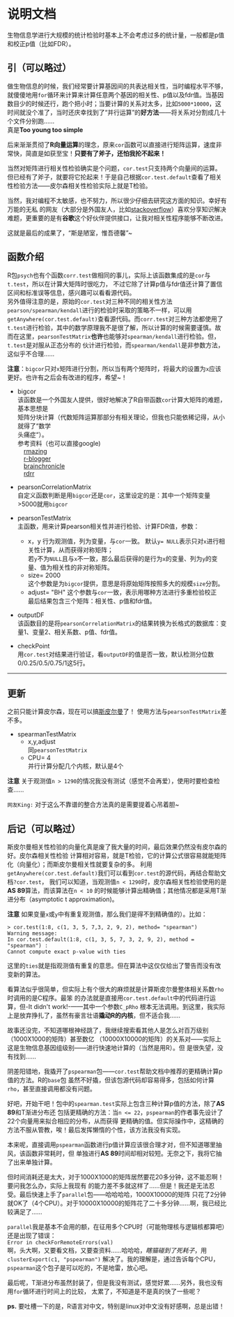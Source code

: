 # 说明文档  

生物信息学进行大规模的统计检验时基本上不会考虑过多的统计量，一般都是p值和校正p值（比如FDR）。

## 引（可以略过）
做生物信息的时候，我们经常要计算基因间的共表达相关性，当时编程水平不够，就傻傻地用`for`循环来计算来计算任意两个基因的相关性、p值以及fdr值。当基因数目少的时候还行，跑个把小时；当要计算的关系对太多，比如`5000*10000`，这时间就没个准了，当时还庆幸找到了“并行运算”的**好方法**——将关系对分割成几十个文件分别跑……  
真是**Too young too simple**

后来渐渐贯彻了**R向量运算**的理念，原来`cor`函数可以直接进行矩阵运算，速度非常快，简直是如获至宝！**只要有了斧子，还怕我抡不起来！**  

当然对矩阵进行相关性检验确实是个问题，`cor.test`只支持两个向量间的运算。但已经有了斧子，就要将它抡起来！于是自己根据`cor.test.default`查看了相关性检验方法——皮尔森相关性检验实际上就是T检验。  

当然，我对编程不太敏感，也不努力，所以很少仔细去研究这方面的知识。幸好有万能的无私
的网友（大部分是外国友人，比如[stackoverflow](https://stackoverflow.com/)）喜欢分享知识解决难题，更重要的是有**谷歌**这个好伙伴提供接口，让我对相关性程序能够不断改进。  

这就是最后的成果了，“斯是陋室，惟吾德馨”~  

## 函数介绍  

R包`psych`也有个函数`corr.test`做相同的事儿，实际上该函数集成的是`cor`与`t.test`，所以在计算大矩阵时很吃力，
不过它除了计算p值与fdr值还计算了置信区间和标准误等信息，感兴趣可以看看源代码。  
另外值得注意的是，原始的`cor.test`对三种不同的相关性方法`pearson/spearman/kendall`进行的检验时采取的策略不一样，可以用
`getAnywhere(cor.test.default)`查看源代码。而`corr.test`对三种方法都使用了`t.test`进行检验，其中的数学原理我不是很了解，所以计算的时候需要谨慎。故而在这里，`pearsonTestMatrix`**也许**也能够对`spearman/kendall`进行检验。但，`t.test`是对服从正态分布的
伙计进行检验，而`spearman/kendall`是非参数方法，这似乎不合理……

**注意**：`bigcor`只对`x`矩阵进行分割，所以当有两个矩阵时，将最大的设置为`x`应该更好。也许有之后会有改进的程序，希望~！

* bigcor  
该函数是一个外国友人提供，很好地解决了R自带函数`cor`计算大矩阵的难题，基本思想是  
矩阵分块计算（代数矩阵运算那部分有相关理论，但我也只能依稀记得，从小就得了“数学  
头痛症“）。  
参考资料（也可以直接google)  
&emsp;[rmazing](https://rmazing.wordpress.com/2013/02/22/bigcor-large-correlation-matrices-in-r/)  
&emsp;[r-blogger](http://www.r-bloggers.com/bigcor-large-correlation-matrices-in-r/)  
&emsp;[brainchronicle](http://brainchronicle.blogspot.com/2013/02/large-correlation-in-parallel.html)  
&emsp;[rdrr](https://rdrr.io/cran/propagate/src/R/bigcor.R)  

* pearsonCorrelationMatrix  
自定义函数判断是用`bigcor`还是`cor`，这里设定的是：其中一个矩阵变量>5000就用`bigcor`  

* pearsonTestMatrix  
主函数，用来计算pearson相关性并进行检验、计算FDR值，参数：  
  - x，y
  行为观测值，列为变量，与`cor`一致。
  默认`y= NULL`表示只对`x`进行相关性计算，从而获得对称矩阵；  
  若`y`不为`NULL`且与`x`不一致，那么最后获得的是行为`x`的变量、列为`y`的变量、值为相关性的非对称矩阵。  
  - size= 2000  
  这个参数是为`bigcor`提供，意思是将原始矩阵按照多大的规模`size`分割。  
  - adjust= "BH"
  这个参数与`cor`一致，表示用哪种方法进行多重检验校正  
最后结果包含三个矩阵：相关性、p值和fdr值。  

* outputDF  
该函数目的是将`pearsonCorrelationMatrix`的结果转换为长格式的数据库：变量1、变量2、相关系数、p值、fdr值。  

* checkPoint  
用`cor.test`对结果进行验证，看`outputDF`的值是否一致，默认检测分位数0/0.25/0.5/0.75/1这5行。

---

## 更新

之前只能计算皮尔森，现在可以搞[斯皮尔曼](https://github.com/gnilihzeux/MyRcode/blob/master/matrix_correlation/spearmanTestMatrix.R)了！
使用方法与`pearsonTestMatrix`差不多。  

* spearmanTestMatrix  
  - x,y,adjust  
  同`pearsonTestMatrix`
  - CPU= 4  
  并行计算分配几个内核，默认是4个

**注意** 关于观测值`n > 1290`的情况我没有测试（感觉不会再爱），使用时要检查检查……  

`网友King:` 对于这么不靠谱的整合方法真的是需要提着心吊着胆~

## 后记（可以略过）  

斯皮尔曼相关性检验的向量化真是废了我大量的时间，最后效果仍然没有皮尔森的好。皮尔森相关性检验
计算相对容易，就是T检验，它的计算公式很容易就能矩阵化（向量化）；而斯皮尔曼相关性就要复杂的多。
利用`getAnywhere(cor.test.default)`我们可以看到`cor.test`的源代码，再结合帮助文档`?cor.test`，
我们可以知道，当观测值`n < 1290`时，皮尔森相关性检验使用的是**AS 89**算法，而该算法在`n < 10`
的时候能够计算出精确值；其他情况都是采用T渐进分布（asymptotic t approximation)。  

**注意** 如果变量`x`或`y`中有重复观测值，那么我们是得不到精确值的）。比如：  

```
> cor.test(1:8, c(1, 3, 5, 7,3, 2, 9, 2), method= "spearman")
Warning message:
In cor.test.default(1:8, c(1, 3, 5, 7, 3, 2, 9, 2), method = "spearman") :
Cannot compute exact p-value with ties
```

这里的`ties`就是指观测值有重复的意思。但在算法中这仅仅给出了警告而没有改变新的算法。  

看算法似乎很简单，但实际上有个很大的麻烦就是计算斯皮尔曼整体相关系数`rho`时调用的是C程序。最笨
的办法就是直接用`cor.test.default`中的代码进行运算，但-It didn't work!-——其中一个参数`C_pRho`
根本无法调用。到这里，我实际上是放弃挣扎了，虽然有豪言壮语**撬动R的内核**，但不适合我……  

故事还没完，不知道哪根神经跳了，我继续搜索看其他人是怎么对百万级别（1000X1000的矩阵）甚至数亿
（10000X10000的矩阵）的关系对——实际上这是生物信息基因组级别——进行快速地计算的（当然是用R）。但
是很失望，没有找到……  

阴差阳错地，我撬开了`pspearman`包——`cor.test`帮助文档中推荐的更精确计算p值的方法。R的`base`包
虽然不好撬，但该包源代码却容易得多，包括如何计算`rho`，甚至直接调用都没有问题。  

好吧，开始干吧！包中的`spearman.test`实际上包含三种计算p值的方法，除了**AS 89**和T渐进分布还
包括更精确的方法：当`n <= 22`，`pspearman`的作者事先设计了22个向量用来拟合相应的分布，从而获得
更精确的值。但实际操作中，这精确的方法不服从管教，唉！最后发挥懒惰的个性，该方法我没有实现。

本来呢，直接调用`pspearman`函数进行p值计算应该很合理才对，但不知道哪里抽风，该函数非常耗时，但
单独进行**AS 89**时间却相对较短。无奈之下，我将它抽了出来单独计算。  

但时间消耗还是太大，对于1000X1000的矩阵居然要花20多分钟，这不能忍啊！要问我怎么办，实际上我现有
的能力差不多就这样了……但是！我还是无法忍受。最后快速上手了`parallel`包——哈哈哈哈，1000X10000的矩阵
只花了2分钟就OK了（4个CPU）。对于10000X10000的矩阵花了二十多分钟……啊，我已经比较满足了……  

`parallel`我是基本不会用的额，在征用多个CPU时（可能物理核与逻辑核都算吧）还是出现了错误：  
`Error in checkForRemoteErrors(val)`  
啊，头大啊，又要看文档，又要查资料……哈哈哈，*瞎猫碰到了死耗子*，用`clusterExport(c1, "pspearman")`
解决了。我的理解是，通过告诉每个CPU，`pspearman`这个包子是可以吃的，不是地雷，放心吧。  

最后呢，T渐进分布虽然封装了，但是我没有测试，感觉好累……另外，我也没有用`for`循环进行时间上的比较，
太累了，不知道是不是真的快了一些呢？

**ps.** 要吐槽一下的是，R语言对中文，特别是linux对中文没有好感啊，总是出错！
